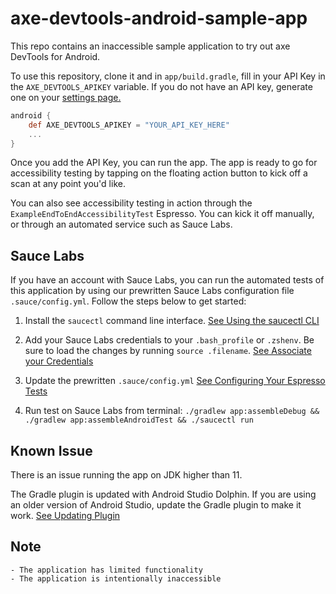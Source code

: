 # axe-devtools-android-sample-app

This repo contains an inaccessible sample application to try out axe DevTools for Android.

To use this repository, clone it and in `app/build.gradle`, fill in your API Key in the `AXE_DEVTOOLS_APIKEY` variable. If you do not have an API key, generate one on your [settings page.](https://axe.deque.com/settings)

```groovy
android {
    def AXE_DEVTOOLS_APIKEY = "YOUR_API_KEY_HERE"
    ...
}
```

Once you add the API Key, you can run the app. The app is ready to go for accessibility testing by tapping on the floating action button to kick off a scan at any point you'd like. <!-- Insert documentation link once new docs are updated -->

You can also see accessibility testing in action through the `ExampleEndToEndAccessibilityTest` Espresso. You can kick it off manually, or through an automated service such as Sauce Labs.


## Sauce Labs

If you have an account with Sauce Labs, you can run the automated tests of this application by using our prewritten Sauce Labs configuration file `.sauce/config.yml`. Follow the steps below to get started:

1. Install the `saucectl` command line interface. [See Using the saucectl CLI](https://docs.saucelabs.com/dev/cli/saucectl/)

1. Add your Sauce Labs credentials to your `.bash_profile` or `.zshenv`. Be sure to load the changes by running `source .filename`. [See Associate your Credentials](https://docs.saucelabs.com/dev/cli/saucectl/#associate-your-credentials)

1. Update the prewritten `.sauce/config.yml` [See Configuring Your Espresso Tests](https://docs.saucelabs.com/mobile-apps/automated-testing/espresso-xcuitest/espresso/)

1. Run test on Sauce Labs from terminal: `./gradlew app:assembleDebug && ./gradlew app:assembleAndroidTest && ./saucectl run`


## Known Issue

There is an issue running the app on JDK higher than 11.

The Gradle plugin is updated with Android Studio Dolphin. If you are using an older version of Android Studio, update the Gradle plugin to make it work. [See Updating Plugin](https://developer.android.com/studio/releases/gradle-plugin#updating-plugin)


## Note
```
- The application has limited functionality
- The application is intentionally inaccessible
```
